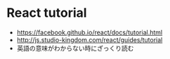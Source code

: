 
# React tutorial

* https://facebook.github.io/react/docs/tutorial.html
* http://js.studio-kingdom.com/react/guides/tutorial
 * 英語の意味がわからない時にざっくり読む